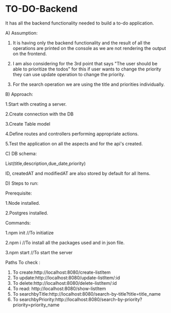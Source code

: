 # TO-DO-Backend
It has all the backend functionality needed to build a to-do application.

A) Assumption:
  1. It is having only the backend functionality and the result of all the operations are printed on the console as we are not rendering the output on the frontend.
  
 2. I am also considering for the 3rd point that says "The  user should be able to prioritize the todos" for this if user wants to change the priority they can use update operation to change the priority. 
 
 3. For the search operation we are using the title and priorities individually.
  

B) Approach:

  1.Start with creating a server.
  
  2.Create connection with the DB
  
  3.Create Table model
  
  4.Define routes and controllers performing appropriate actions.
  
  5.Test the application on all the aspects and for the api's created.
  
C) DB schema:

  List(title,description,due_date,priority)
  
  ID, createdAT and modifiedAT are also stored by default for all Items.
  
D) Steps to run:

  Prerequisite:
  
  1.Node installed.
  
  2.Postgres installed.

  Commands:
  
  1.npm init //To initiatize 
  
  2.npm i //To install all the packages used and in json file.
  
  3.npm start //To start the server

  Paths To check :

  1. To create:http://localhost:8080/create-listItem
  2. To update:http://localhost:8080/update-listItem/:id
  3. To delete:http://localhost:8080/delete-listItem/:id
  4. To read: http://localhost:8080/show-listItem
  5. To searchbyTitle:http://localhost:8080/search-by-title?title=title_name
  6. To searchbyPriority:http://localhost:8080/search-by-priority?priority=priority_name
